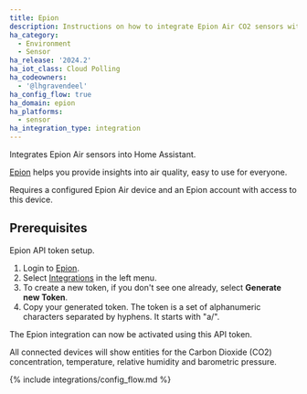 ```yaml
---
title: Epion
description: Instructions on how to integrate Epion Air CO2 sensors with Home Assistant
ha_category:
  - Environment
  - Sensor
ha_release: '2024.2'
ha_iot_class: Cloud Polling
ha_codeowners:
  - '@lhgravendeel'
ha_config_flow: true
ha_domain: epion
ha_platforms:
  - sensor
ha_integration_type: integration
---
```


Integrates Epion Air sensors into Home Assistant.

[Epion](https://www.epion.nl/) helps you provide insights into air quality, easy to use for everyone.

Requires a configured Epion Air device and an Epion account with access to this device.

## Prerequisites

Epion API token setup.

1. Login to [Epion](https://www.epion.nl/).
2. Select [Integrations](https://epion.nl/dashboard/integrations) in the left menu.
3. To create a new token, if you don't see one already, select **Generate new Token**.
4. Copy your generated token. The token is a set of alphanumeric characters separated by hyphens. It starts with "a/".

The Epion integration can now be activated using this API token.

All connected devices will show entities for the Carbon Dioxide (CO2) concentration, temperature, relative humidity and barometric pressure.

{% include integrations/config_flow.md %}
